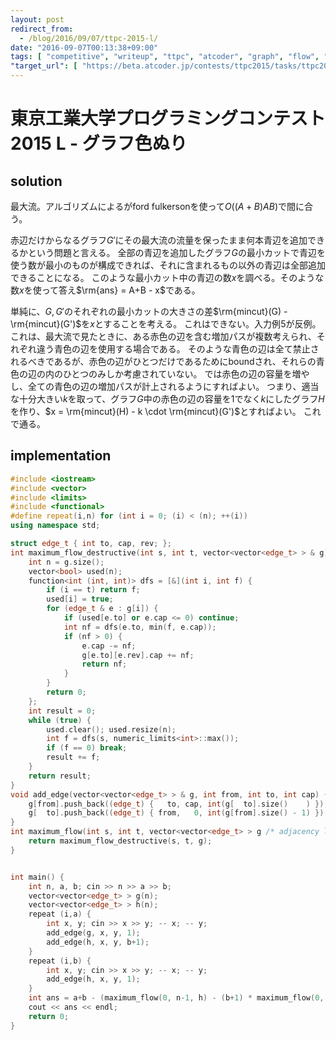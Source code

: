 ```yaml
---
layout: post
redirect_from:
  - /blog/2016/09/07/ttpc-2015-l/
date: "2016-09-07T00:13:38+09:00"
tags: [ "competitive", "writeup", "ttpc", "atcoder", "graph", "flow", "minimum-cut", "maximam-flow", "ford-fulkerson" ]
"target_url": [ "https://beta.atcoder.jp/contests/ttpc2015/tasks/ttpc2015_l" ]
---
```


# 東京工業大学プログラミングコンテスト2015 L - グラフ色ぬり

## solution

最大流。アルゴリズムによるがford fulkersonを使って$O((A+B)AB)$で間に合う。

赤辺だけからなるグラフ$G'$にその最大流の流量を保ったまま何本青辺を追加できるかという問題と言える。
全部の青辺を追加したグラフ$G$の最小カットで青辺を使う数が最小のものが構成できれば、それに含まれるもの以外の青辺は全部追加できることになる。
このような最小カット中の青辺の数$x$を調べる。そのような数$x$を使って答え$\rm{ans} = A+B - x$である。

単純に、$G, G'$のそれぞれの最小カットの大きさの差$\rm{mincut}(G) - \rm{mincut}(G')$を$x$とすることを考える。
これはできない。入力例$5$が反例。これは、最大流で見たときに、ある赤色の辺を含む増加パスが複数考えられ、それぞれ違う青色の辺を使用する場合である。
そのような青色の辺は全て禁止されるべきであるが、赤色の辺がひとつだけであるためにboundされ、それらの青色の辺の内のひとつのみしか考慮されていない。
では赤色の辺の容量を増やし、全ての青色の辺の増加パスが計上されるようにすればよい。
つまり、適当な十分大きい$k$を取って、グラフ$G$中の赤色の辺の容量を$1$でなく$k$にしたグラフ$H$を作り、$x = \rm{mincut}(H) - k \cdot \rm{mincut}(G')$とすればよい。
これで通る。

## implementation

``` c++
#include <iostream>
#include <vector>
#include <limits>
#include <functional>
#define repeat(i,n) for (int i = 0; (i) < (n); ++(i))
using namespace std;

struct edge_t { int to, cap, rev; };
int maximum_flow_destructive(int s, int t, vector<vector<edge_t> > & g) { // ford fulkerson, O(EF)
    int n = g.size();
    vector<bool> used(n);
    function<int (int, int)> dfs = [&](int i, int f) {
        if (i == t) return f;
        used[i] = true;
        for (edge_t & e : g[i]) {
            if (used[e.to] or e.cap <= 0) continue;
            int nf = dfs(e.to, min(f, e.cap));
            if (nf > 0) {
                e.cap -= nf;
                g[e.to][e.rev].cap += nf;
                return nf;
            }
        }
        return 0;
    };
    int result = 0;
    while (true) {
        used.clear(); used.resize(n);
        int f = dfs(s, numeric_limits<int>::max());
        if (f == 0) break;
        result += f;
    }
    return result;
}
void add_edge(vector<vector<edge_t> > & g, int from, int to, int cap) {
    g[from].push_back((edge_t) {   to, cap, int(g[  to].size()    ) });
    g[  to].push_back((edge_t) { from,   0, int(g[from].size() - 1) });
}
int maximum_flow(int s, int t, vector<vector<edge_t> > g /* adjacency list */) { // ford fulkerson, O(FE)
    return maximum_flow_destructive(s, t, g);
}


int main() {
    int n, a, b; cin >> n >> a >> b;
    vector<vector<edge_t> > g(n);
    vector<vector<edge_t> > h(n);
    repeat (i,a) {
        int x, y; cin >> x >> y; -- x; -- y;
        add_edge(g, x, y, 1);
        add_edge(h, x, y, b+1);
    }
    repeat (i,b) {
        int x, y; cin >> x >> y; -- x; -- y;
        add_edge(h, x, y, 1);
    }
    int ans = a+b - (maximum_flow(0, n-1, h) - (b+1) * maximum_flow(0, n-1, g));
    cout << ans << endl;
    return 0;
}
```
